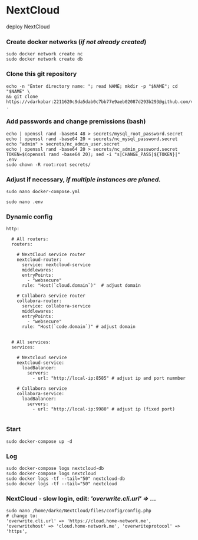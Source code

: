 # NextCloud
deploy NextCloud

### Create docker networks (*if not already created*)
```
sudo docker network create nc
sudo docker network create db
```
### Clone this git repository
```
echo -n "Enter directory name: "; read NAME; mkdir -p "$NAME"; cd "$NAME" \
&& git clone https://vdarkobar:2211620c9da5dab0c7bb77e9aeb02087d293b293@github.com/vdarkobar/NextCloud.git .
```
### Add passwords and change premissions (bash)
```
echo | openssl rand -base64 48 > secrets/mysql_root_password.secret
echo | openssl rand -base64 20 > secrets/nc_mysql_password.secret
echo "admin" > secrets/nc_admin_user.secret
echo | openssl rand -base64 20 > secrets/nc_admin_password.secret
TOKEN=$(openssl rand -base64 20); sed -i "s|CHANGE_PASS|${TOKEN}|" .env
sudo chown -R root:root secrets/
```
### Adjust if necessary, *if multiple instances are planed.*
```
sudo nano docker-compose.yml
```
```
sudo nano .env
```
  
### Dynamic config
```
http:

  # All routers:
  routers:

    # NextCloud service router
    nextcloud-router:
      service: nextcloud-service
      middlewares:
      entryPoints:
        - "websecure"
      rule: "Host(`cloud.domain`)"  # adjust domain

    # Collabora service router
    collabora-router:
      service: collabora-service
      middlewares:
      entryPoints:
        - "websecure"
      rule: "Host(`code.domain`)" # adjust domain


  # All services:
  services:

    # Nextcloud service
    nextcloud-service:
      loadBalancer:
        servers:
          - url: "http://local-ip:8585" # adjust ip and port nummber

    # Collabora service
    collabora-service:
      loadBalancer:
        servers:
          - url: "http://local-ip:9980" # adjust ip (fixed port)
          
```
  
### Start
```
sudo docker-compose up -d
```
### Log
```
sudo docker-compose logs nextcloud-db
sudo docker-compose logs nextcloud
sudo docker logs -tf --tail="50" nextcloud-db
sudo docker logs -tf --tail="50" nextcloud
```
### NextCloud - slow login, edit: *'overwrite.cli.url' => ...*
```
sudo nano /home/darko/NextCloud/files/config/config.php
# change to:
'overwrite.cli.url' => 'https://cloud.home-network.me', 'overwritehost' => 'cloud.home-network.me', 'overwriteprotocol' => 'https',
```
